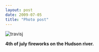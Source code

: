 ```yaml
---
layout: post
date: 2009-07-05
title: "Photo post"
---
```

![travisj](/images/89e88bd4b7bb3242413013065498e843537ead8ee3b49f5ecce7acb72d2c5f2b.jpg)

<b>4th of july fireworks on the Hudson river.</b>